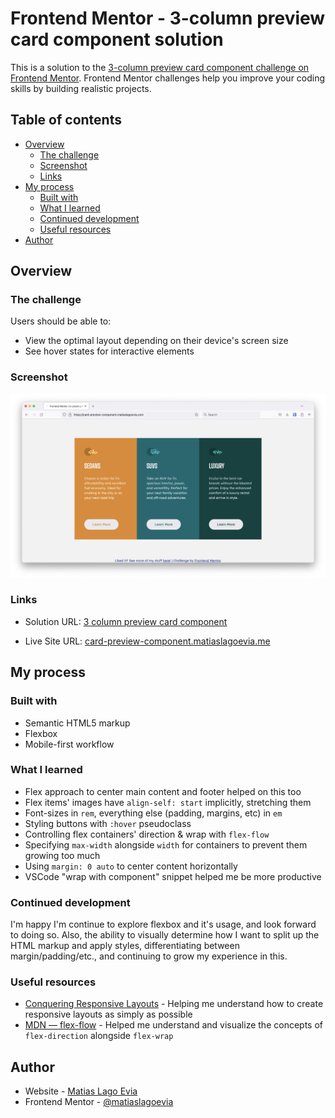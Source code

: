 # Frontend Mentor - 3-column preview card component solution

This is a solution to the [3-column preview card component challenge on Frontend Mentor](https://www.frontendmentor.io/challenges/3column-preview-card-component-pH92eAR2-). Frontend Mentor challenges help you improve your coding skills by building realistic projects.

## Table of contents

- [Overview](#overview)
  - [The challenge](#the-challenge)
  - [Screenshot](#screenshot)
  - [Links](#links)
- [My process](#my-process)
  - [Built with](#built-with)
  - [What I learned](#what-i-learned)
  - [Continued development](#continued-development)
  - [Useful resources](#useful-resources)
- [Author](#author)

## Overview

### The challenge

Users should be able to:

- View the optimal layout depending on their device's screen size
- See hover states for interactive elements

### Screenshot

![Screenshot of my submission](submission.png)

### Links

- Solution URL: [3 column preview card component](https://www.frontendmentor.io/challenges/3column-preview-card-component-pH92eAR2-/hub?share=true)

- Live Site URL: [card-preview-component.matiaslagoevia.me](https://card-preview-component.matiaslagoevia.me/)

## My process

### Built with

- Semantic HTML5 markup
- Flexbox
- Mobile-first workflow

### What I learned

- Flex approach to center main content and footer helped on this too
- Flex items' images have `align-self: start` implicitly, stretching them
- Font-sizes in `rem`, everything else (padding, margins, etc) in `em`
- Styling buttons with `:hover` pseudoclass
- Controlling flex containers' direction & wrap with `flex-flow`
- Specifying `max-width` alongside `width` for containers to prevent them growing too much
- Using `margin: 0 auto` to center content horizontally
- VSCode "wrap with component" snippet helped me be more productive

### Continued development

I'm happy I'm continue to explore flexbox and it's usage, and look forward to doing so. Also, the ability to visually determine how I want to split up the HTML markup and apply styles, differentiating between margin/padding/etc., and continuing to grow my experience in this.

### Useful resources

- [Conquering Responsive Layouts](https://courses.kevinpowell.co/view/courses/conquering-responsive-layouts/) - Helping me understand how to create responsive layouts as simply as possible
- [MDN — flex-flow](https://developer.mozilla.org/en-US/docs/Web/CSS/flex-flow) - Helped me understand and visualize the concepts of `flex-direction` alongside `flex-wrap`

## Author

- Website - [Matias Lago Evia](https://matiaslagoevia.me)
- Frontend Mentor - [@matiaslagoevia](https://www.frontendmentor.io/profile/matiaslagoevia)

